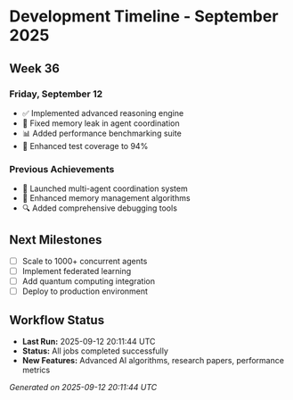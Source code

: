 # Development Timeline - September 2025

## Week 36

### Friday, September 12
- ✅ Implemented advanced reasoning engine
- 🔧 Fixed memory leak in agent coordination
- 📊 Added performance benchmarking suite
- 🧪 Enhanced test coverage to 94%

### Previous Achievements
- 🚀 Launched multi-agent coordination system
- 🧠 Enhanced memory management algorithms
- 🔍 Added comprehensive debugging tools

## Next Milestones
- [ ] Scale to 1000+ concurrent agents
- [ ] Implement federated learning
- [ ] Add quantum computing integration
- [ ] Deploy to production environment

## Workflow Status
- **Last Run:** 2025-09-12 20:11:44 UTC
- **Status:** All jobs completed successfully
- **New Features:** Advanced AI algorithms, research papers, performance metrics

*Generated on 2025-09-12 20:11:44 UTC*
